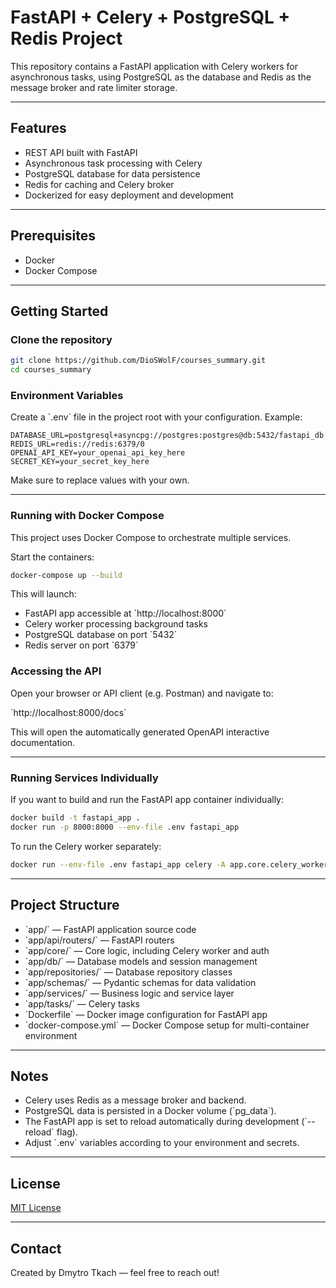 # FastAPI + Celery + PostgreSQL + Redis Project

This repository contains a FastAPI application with Celery workers for asynchronous tasks, using PostgreSQL as the database and Redis as the message broker and rate limiter storage.

---

## Features

- REST API built with FastAPI
- Asynchronous task processing with Celery
- PostgreSQL database for data persistence
- Redis for caching and Celery broker
- Dockerized for easy deployment and development

---

## Prerequisites

- Docker
- Docker Compose

---

## Getting Started

### Clone the repository

```bash
git clone https://github.com/DioSWolF/courses_summary.git
cd courses_summary
```

### Environment Variables

Create a \`.env\` file in the project root with your configuration. Example:

```env
DATABASE_URL=postgresql+asyncpg://postgres:postgres@db:5432/fastapi_db
REDIS_URL=redis://redis:6379/0
OPENAI_API_KEY=your_openai_api_key_here
SECRET_KEY=your_secret_key_here
```

Make sure to replace values with your own.

---

### Running with Docker Compose

This project uses Docker Compose to orchestrate multiple services.

Start the containers:

```bash
docker-compose up --build
```

This will launch:

- FastAPI app accessible at \`http://localhost:8000\`
- Celery worker processing background tasks
- PostgreSQL database on port \`5432\`
- Redis server on port \`6379\`

### Accessing the API

Open your browser or API client (e.g. Postman) and navigate to:

\`http://localhost:8000/docs\`

This will open the automatically generated OpenAPI interactive documentation.

---

### Running Services Individually

If you want to build and run the FastAPI app container individually:

```bash
docker build -t fastapi_app .
docker run -p 8000:8000 --env-file .env fastapi_app
```

To run the Celery worker separately:

```bash
docker run --env-file .env fastapi_app celery -A app.core.celery_worker.celery_app worker --pool=solo --loglevel=info
```

---

## Project Structure

- \`app/\` — FastAPI application source code
- \`app/api/routers/\` — FastAPI routers
- \`app/core/\` — Core logic, including Celery worker and auth
- \`app/db/\` — Database models and session management
- \`app/repositories/\` — Database repository classes
- \`app/schemas/\` — Pydantic schemas for data validation
- \`app/services/\` — Business logic and service layer
- \`app/tasks/\` — Celery tasks
- \`Dockerfile\` — Docker image configuration for FastAPI app
- \`docker-compose.yml\` — Docker Compose setup for multi-container environment

---

## Notes

- Celery uses Redis as a message broker and backend.
- PostgreSQL data is persisted in a Docker volume (\`pg_data\`).
- The FastAPI app is set to reload automatically during development (\`--reload\` flag).
- Adjust \`.env\` variables according to your environment and secrets.

---

## License

[MIT License](LICENSE)

---

## Contact

Created by Dmytro Tkach — feel free to reach out!
